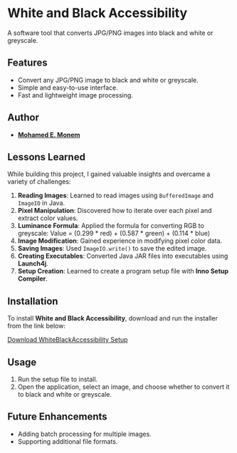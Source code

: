 # White and Black Accessibility

A software tool that converts JPG/PNG images into black and white or greyscale.

## Features
- Convert any JPG/PNG image to black and white or greyscale.
- Simple and easy-to-use interface.
- Fast and lightweight image processing.

## Author
- [**Mohamed E. Monem**](https://github.com/MohamedEMonem)

## Lessons Learned
While building this project, I gained valuable insights and overcame a variety of challenges:
1. **Reading Images**: Learned to read images using `BufferedImage` and `ImageIO` in Java.
2. **Pixel Manipulation**: Discovered how to iterate over each pixel and extract color values.
3. **Luminance Formula**: Applied the formula for converting RGB to greyscale: Value = (0.299 * red) + (0.587 * green) + (0.114 * blue)
4. **Image Modification**: Gained experience in modifying pixel color data.
5. **Saving Images**: Used `ImageIO.write()` to save the edited image.
6. **Creating Executables**: Converted Java JAR files into executables using **Launch4j**.
7. **Setup Creation**: Learned to create a program setup file with **Inno Setup Compiler**.

## Installation
To install **White and Black Accessibility**, download and run the installer from the link below:

[Download WhiteBlackAccessibility Setup](https://github.com/MohamedEMonem/WhiteBlackAccessibility/releases/download/WhiteBlackAccessibility/WhiteBlackAccessibilitySetup.exe)

## Usage
1. Run the setup file to install.
2. Open the application, select an image, and choose whether to convert it to black and white or greyscale.

## Future Enhancements
- Adding batch processing for multiple images.
- Supporting additional file formats.

